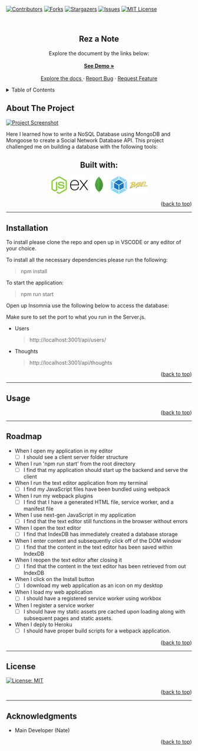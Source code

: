 <a name="readme-top"></a>

[![Contributors][contributors-shield]][contributors-url]
[![Forks][forks-shield]][forks-url]
[![Stargazers][stars-shield]][stars-url]
[![Issues][issues-shield]][issues-url]
[![MIT License][license-shield]][license-url]

<!-- PROJECT LOGO -->
<br />
<div align="center">
  <h2 align="center">Rez a Note</h2>

  <p align="center">
    Explore the document by the links below:
    <br />
    <br />
    <a href="https://watch.screencastify.com/v/JmbQkSzD5UduvjHJOKc7"><strong>See Demo »</strong></a>
    <br />
    <br />
    <a href="https://github.com/natenaranjo/rez-a-note">Explore the docs </a>
    ·
    <a href="https://github.com/natenaranjo/rez-a-note/issues">Report Bug</a>
    ·
    <a href="https://github.com/natenaranjo/rez-a-note/issues">Request Feature</a>
  </p>
</div>



<!-- TABLE OF CONTENTS -->
<details>
  <summary>Table of Contents</summary>
  <ol>
    <li><a href="#about-the-project">About The Project</a></li>
    <li><a href="#installation">Installation</a></li>
    <li><a href="#usage">Usage</a></li>
    <li><a href="#roadmap">Roadmap</a></li>
    <li><a href="#contributing">Contributing</a></li>
    <li><a href="#license">License</a></li>
    <li><a href="#contact">Contact</a></li>
    <li><a href="#acknowledgments">Acknowledgments</a></li>
  </ol>
</details>



<!-- ABOUT THE PROJECT -->
## About The Project

[![Project Screenshot][project-screenshot]](https://github.com/natenaranjo/rez-a-note)

Here I learned how to write a NoSQL Database using MongoDB and Mongoose to create a Social Network Database API.  This project challenged me on building a database with the following tools:
<div align="center">

<h2 align="center">Built with:</h2>
<img src="https://github.com/devicons/devicon/blob/master/icons/nodejs/nodejs-original.svg" width="50" height="50">
<img src="https://github.com/devicons/devicon/blob/master/icons/express/express-original.svg" width="50" height="50">
<img src="https://github.com/devicons/devicon/blob/master/icons/mongodb/mongodb-original.svg" width="50" height="50">
<img src="https://github.com/devicons/devicon/blob/master/icons/webpack/webpack-original.svg" width="50" height="50">
<img src="https://github.com/devicons/devicon/blob/master/icons/babel/babel-original.svg" width="50" height="50">
</div>

<p align="right">(<a href="#readme-top">back to top</a>)</p>

---

## Installation

To install please clone the repo and open up in VSCODE or any editor of your choice.


To install all the necessary dependencies please run the following:
> npm install

To start the application:
> npm run start

Open up Insomnia use the following below to access the database:

Make sure to set the port to what you run in the Server.js.

- Users
  > http://localhost:3001/api/users/

- Thoughts
  > http://localhost:3001/api/thoughts


<p align="right">(<a href="#readme-top">back to top</a>)</p>

---

<!-- USAGE EXAMPLES -->
## Usage



<p align="right">(<a href="#readme-top">back to top</a>)</p>

---
<!-- ROADMAP -->
## Roadmap

- When I open my application in my editor
    - [ ] I should see a client server folder structure
- When I run 'npm run start' from the root directory
    - [ ] I find that my application should start up the backend and serve the client
- When I run the text editor application from my terminal
    - [ ] I find my JavaScript files have been bundled using webpack
- When I run my webpack plugins
    - [ ] I find that I have a generated HTML file, service worker, and a manifest file
- When I use next-gen JavaScript in my application
    - [ ] I find that the text editor still functions in the browser without errors
- When I open the text editor
    - [ ] I find that IndexDB has immediately created a database storage
- When I enter content and subsequently click off of the DOM window
    - [ ] I find that the content in the text editor has been saved within IndexDB
- When I reopen the text editor after closing it
    - [ ] I find that the content in the text editor has been retrieved from out IndexDB
- When I click on the Install button
    - [ ] I download my web application as an icon on my desktop
- When I load my web application
    - [ ] I should have a registered service worker using workbox
- When I register a service worker
    - [ ] I should have my static assets pre cached upon loading along with subsequent pages and static assets.
- When I deply to Heroku
    - [ ] I should have proper build scripts for a webpack application.

<p align="right">(<a href="#readme-top">back to top</a>)</p>

---

<!-- LICENSE -->
## License

[![License: MIT](https://img.shields.io/badge/License-MIT-yellow.svg)](https://opensource.org/licenses/MIT)

<p align="right">(<a href="#readme-top">back to top</a>)</p>

---


<!-- ACKNOWLEDGMENTS -->
## Acknowledgments

- Main Developer (Nate)



<p align="right">(<a href="#readme-top">back to top</a>)</p>



<!-- MARKDOWN LINKS & IMAGES -->
<!-- https://www.markdownguide.org/basic-syntax/#reference-style-links -->
[contributors-shield]: https://img.shields.io/github/contributors/natenaranjo/rez-a-note.svg?style=for-the-badge
[contributors-url]: https://github.com/natenaranjo/rez-a-note/graphs/contributors
[forks-shield]: https://img.shields.io/github/forks/undefined/rez-a-note.svg?style=for-the-badge
[forks-url]: https://github.com/natenaranjo/rez-a-note/network/members
[stars-shield]: https://img.shields.io/github/stars/natenaranjo/rez-a-note.svg?style=for-the-badge
[stars-url]: https://github.com/natenaranjo/rez-a-note/stargazers
[issues-shield]: https://img.shields.io/github/issues/natenaranjo/rez-a-note.svg?style=for-the-badge
[issues-url]: https://github.com/natenaranjo/rez-a-note/issues
[license-shield]: https://img.shields.io/github/license/natenaranjo/rez-a-note.svg?style=for-the-badge
[license-url]: https://github.com/natenaranjo/rez-a-note/blob/master/LICENSE.txt
[project-screenshot]: ./public/img/rez-a-note.gif
[project-screenshot-2]: ./public/img/screenshot-2.png
[project-screenshot-3]: ./public/img/screenshot-3.png
[project-screenshot-4]: ./public/img/screenshot-4.png
[project-screenshot-5]: ./public/img/screenshot-5.png
[NodeJs-url]: https://github.com/devicons/devicon/blob/master/icons/nodejs/nodejs-plain.svg